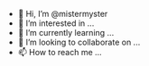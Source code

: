 - 👋 Hi, I’m @mistermyster
- 👀 I’m interested in ...
- 🌱 I’m currently learning ...
- 💞️ I’m looking to collaborate on ...
- 📫 How to reach me ...

<!---
mistermyster/mistermyster is a ✨ special ✨ repository because its `README.md` (this file) appears on your GitHub profile.
You can click the Preview link to take a look at your changes.
--->
